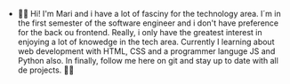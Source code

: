 - 💌👋 Hi! I'm Mari and i have a lot of fasciny for the technology area. I´m in the first semester of the software engineer and i don't have preference for the back ou frontend. Really, i only have the greatest interest in enjoying a lot of knowedge in the tech area. Currently I learning about web development with HTML, CSS and a programmer languge JS and Python also.
In finally, follow me here on git and stay up to date with all de projects. 🌈✨

